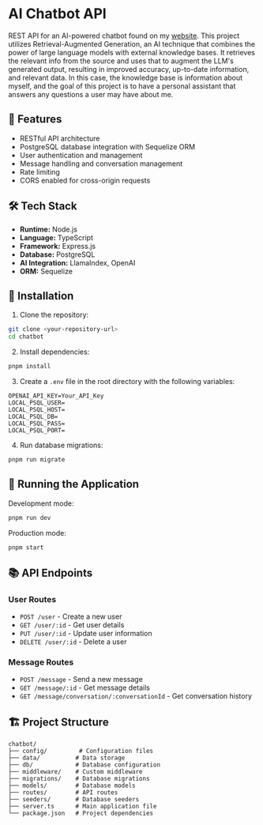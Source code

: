 # AI Chatbot API

REST API for an AI-powered chatbot found on my [website](https://www.jimmyzhng.com). This project utilizes Retrieval-Augmented Generation, an AI technique that combines the power of large language models with external knowledge bases. It retrieves the relevant info from the source and uses that to augment the LLM's generated output, resulting in improved accuracy, up-to-date information, and relevant data. In this case, the knowledge base is information about myself, and the goal of this project is to have a personal assistant that answers any questions a user may have about me.  

## 🚀 Features

- RESTful API architecture
- PostgreSQL database integration with Sequelize ORM
- User authentication and management
- Message handling and conversation management
- Rate limiting 
- CORS enabled for cross-origin requests

## 🛠️ Tech Stack

- **Runtime:** Node.js
- **Language:** TypeScript
- **Framework:** Express.js
- **Database:** PostgreSQL
- **AI Integration:** LlamaIndex, OpenAI
- **ORM:** Sequelize

## 🔧 Installation

1. Clone the repository:
```bash
git clone <your-repository-url>
cd chatbot
```

2. Install dependencies:
```bash
pnpm install
```

3. Create a `.env` file in the root directory with the following variables:
```env
OPENAI_API_KEY=Your_API_Key
LOCAL_PSQL_USER=
LOCAL_PSQL_HOST=
LOCAL_PSQL_DB=
LOCAL_PSQL_PASS=
LOCAL_PSQL_PORT=

```

4. Run database migrations:
```bash
pnpm run migrate
```

## 🚀 Running the Application

Development mode:
```bash
pnpm run dev
```

Production mode:
```bash
pnpm start
```

## 📚 API Endpoints

### User Routes
- `POST /user` - Create a new user
- `GET /user/:id` - Get user details
- `PUT /user/:id` - Update user information
- `DELETE /user/:id` - Delete a user

### Message Routes
- `POST /message` - Send a new message
- `GET /message/:id` - Get message details
- `GET /message/conversation/:conversationId` - Get conversation history

## 🏗️ Project Structure

```
chatbot/
├── config/         # Configuration files
├── data/          # Data storage
├── db/            # Database configuration
├── middleware/    # Custom middleware
├── migrations/    # Database migrations
├── models/        # Database models
├── routes/        # API routes
├── seeders/       # Database seeders
├── server.ts      # Main application file
└── package.json   # Project dependencies
```
